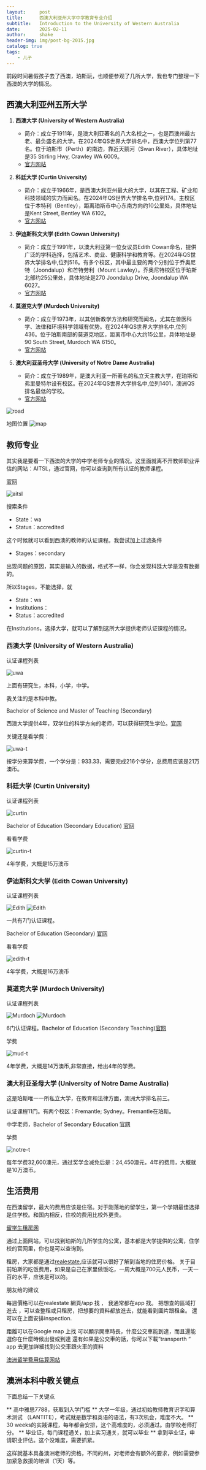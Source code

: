 ```yaml
---
layout:     post
title:      西澳大利亚州大学中学教育专业介绍
subtitle:   Introduction to the University of Western Australia
date:       2025-02-11
author:     shake
header-img: img/post-bg-2015.jpg
catalog: true
tags:
    - 儿子
---
```


前段时间暑假孩子去了西澳，珀斯玩，也顺便参观了几所大学，我也专门整理一下西澳的大学的情况。

## 西澳大利亚州五所大学

1.  **西澳大学 (University of Western Australia)**

      * 简介：成立于1911年，是澳大利亚著名的八大名校之一，也是西澳州最古老、最负盛名的大学。在2024年QS世界大学排名中，西澳大学位列第77名。位于珀斯市（Perth）的南边，靠近天鹅河（Swan River），具体地址是35 Stirling Hwy, Crawley WA 6009。
      * [官方网站](https://www.uwa.edu.au)

2.  **科廷大学 (Curtin University)**

      * 简介：成立于1966年，是西澳大利亚州最大的大学，以其在工程、矿业和科技领域的实力而闻名。在2024年QS世界大学排名中,位列174。主校区位于本特利（Bentley），距离珀斯市中心东南方向约10公里处，具体地址是Kent Street, Bentley WA 6102。
      * [官方网站](https://www.curtin.edu.au/)

3.  **伊迪斯科文大学 (Edith Cowan University)**

      * 简介：成立于1991年，以澳大利亚第一位女议员Edith Cowan命名，提供广泛的学科选择，包括艺术、商业、健康科学和教育等。在2024年QS世界大学排名中,位列516。有多个校区，其中最主要的两个分别位于乔奥尼特（Joondalup）和芒特劳利（Mount Lawley）。乔奥尼特校区位于珀斯北部约25公里处，具体地址是270 Joondalup Drive, Joondalup WA 6027。
      * [官方网站](https://www.ecu.edu.au/)

4.  **莫道克大学 (Murdoch University)**

      * 简介：成立于1973年，以其创新教学方法和研究而闻名，尤其在兽医科学、法律和环境科学领域有优势。在2024年QS世界大学排名中,位列436。位于珀斯南部的莫道克地区，距离市中心大约15公里，具体地址是90 South Street, Murdoch WA 6150。
      * [官方网站](https://www.murdoch.edu.au/)

5.  **澳大利亚圣母大学 (University of Notre Dame Australia)**

      * 简介：成立于1989年，是澳大利亚一所著名的私立天主教大学，在珀斯和弗里曼特尔设有校区。在2024年QS世界大学排名中,位列1401，澳洲QS排名最低的学校。
      * [官方网站](http://www.notredame.edu.au/)



![road](/img/2025/feb/road.png "road")

地图位置
![map](/img/2025/feb/map.png "map")


## 教师专业

其实我是要看一下西澳的大学的中学老师专业的情况。这里面就离不开教师职业评估的网站：AITSL，通过官网，你可以查询到所有认证的教师课程。

[官网](https://www.aitsl.edu.au/deliver-ite-programs/apl)

![aitsl](/img/2025/feb/aitsl.png "aitsl")

搜索条件
* State：wa
* Status：accredited

这个时候就可以看到西澳的教师的认证课程。我尝试加上过滤条件

* Stages：secondary

出现问题的原因，其实是输入的数据，格式不一样，你会发现科廷大学是没有数据的。

所以Stages，不能选择，就

* State：wa
* Institutions：
* Status：accredited

在Institutions，选择大学，就可以了解到这所大学提供老师认证课程的情况。

### **西澳大学 (University of Western Australia)**

认证课程列表

![uwa](/img/2025/feb/uwa.png "uwa")

上面有研究生，本科，小学，中学。

我关注的是本科中教。

Bachelor of Science and Master of Teaching (Secondary)

西澳大学提供4年，双学位的科学方向的老师，可以获得研究生学位。[官网](https://www.uwa.edu.au/study/courses/Bachelor-of-Science-and-Master-of-Teaching-Secondary)

关键还是看学费：

![uwa-t](/img/2025/feb/uwa-t.png "uwa-t")

按学分来算学费，一个学分是：933.33，需要完成216个学分，总费用应该是21万澳币。


### **科廷大学 (Curtin University)**

认证课程列表

![curtin](/img/2025/feb/curtin.png "curtin")

Bachelor of Education (Secondary Education) [官网](https://www.curtin.edu.au/study/offering/course-ug-bachelor-of-education-secondary-education--b-edsc/)

看看学费

![curtin-t](/img/2025/feb/curtin-t.png "curtin-t")

4年学费，大概是15万澳币


### **伊迪斯科文大学 (Edith Cowan University)**

认证课程列表

![Edith](/img/2025/feb/edith-01.png "Edith")
![Edith](/img/2025/feb/edith-02.png "Edith")

一共有7门认证课程。

Bachelor of Education (Secondary) [官网](https://www.ecu.edu.au/degrees/courses/bachelor-of-education-secondary)

看看学费

![edith-t](/img/2025/feb/edith-t.png "edith-t")

4年学费，大概是16万澳币


### **莫道克大学 (Murdoch University)**

认证课程列表

![Murdoch](/img/2025/feb/mur-01.png "Murdoch")
![Murdoch](/img/2025/feb/mur-02.png "Murdoch")

6门认证课程。Bachelor of Education (Secondary Teaching)[官网](https://www.murdoch.edu.au/course/undergraduate/b1368)

学费

![mud-t](/img/2025/feb/mud-t.png "mud-t")

4年学费，大概是14万澳币,非常直接，给出4年的学费。


### **澳大利亚圣母大学 (University of Notre Dame Australia)**

这是珀斯唯一一所私立大学，在教育和法律方面，澳洲大学排名前三。

认证课程11门。有两个校区：Fremantle; Sydney。Fremantle在珀斯。

中学老师，Bachelor of Secondary Education
 [官网](https://www.notredame.edu.au/programs/school-of-education/undergraduate/bachelor-of-secondary-education)

学费

![notre-t](/img/2025/feb/notre-t.png "notre-t")

每年学费32,600澳元，通过奖学金减免后是：24,450澳元，4年的费用，大概就是10万澳币。

## 生活费用

在西澳留学，最大的费用应该是住宿。对于刚落地的留学生，第一个学期最佳选择是住学校。和国内相反，住校的费用比校外更贵。

 [留学生租房网](https://www.funliving.com/)

 通过上面网站，可以找到珀斯的几所学生的公寓，基本都是大学提供的公寓，住学校的官网里，你也是可以查询到。

租房，大家都是通过[realestate](https://www.realestate.com.au/),应该就可以很好了解到当地的住房价格。
 关于目前珀斯的吃饭费用，如果是自己在家里做饭吃，一周大概是700元人民币，一天一百的水平，应该是可以的。

朋友给的建议

每週價格可以在realestate 網頁/app 找 ， 我通常都在app 找。 把想查的區域打進去 ，可以查整租或只租房，把想要的資料都放進去，就能看到圖片跟租金。 
還可以在上面安排inspection.

距離可以在Google map 上找  可以顯示開車時長，什麼公交車能到達，而且還能選你在什麼時候出發或到達 
還有如果是公交車的話，你可以下載”transperth “ app 去更加詳細找到公交車跟火車的資料

[澳洲留学费用估算网站](https://costofliving.studyaustralia.gov.au/)

## 澳洲本科中教关键点

下面总结一下关键点

** 高中雅思7788，获取到入学门槛
** 大学一年级，通过初始教师教育识字和算术测试 （LANTITE），考试就是数学和英语的语法，有3次机会，难度不大。
** 30 weeks的实践课程，每年都会安排，这个高难度的，必须通过。由学校老师打分。
** 毕业证，每门课程通关，加上实习通关，就可以毕业
** 拿到毕业证，申请职业评估。这个没难度，需要抓紧。

这样就基本具备澳洲老师的资格，不同的州，对老师会有额外的要求，例如需要参加紧急救援的培训（1天）等。

